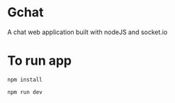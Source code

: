 # Gchat
A chat web application built with nodeJS and socket.io

# To run app
```
npm install
```
```
npm run dev
```
